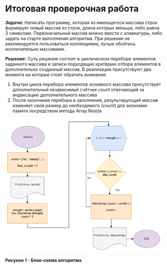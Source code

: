 # Итоговая проверочная работа

***Задача:*** Написать программу, которая из имеющегося массива строк формирует новый массив из строк, длина которых меньше, либо равна 3 символам. Первоначальный массив можно ввести с клавиатуры, либо задать на старте выполнения алгоритма. При решении не рекомендуется пользоваться коллекциями, лучше обойтись исключительно массивами.

***Решение:*** Суть решения состоит в циклическом переборе элементов заданного массива и записи подходящих критерию отбора  элементов в дополнительно созданный массив. В реализации присутствуют два момента на которые стоит обратить внимание:
1. Внутри цикла перебора элементов основного массива присутствует дополнительный независимый счётчик *count* отвечающий за индексацию дополнительного массива
2. После окончания перебора и заполнения, результирующий массив изменяет свой размер до необходимого (*count*) для экономии памяти посредством метода Array.Resize

![блок-схема алгоритма](./media/itog.png)

**Рисунок 1 - Блок-схема алгоритма**
